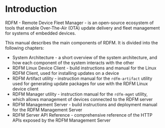 # Introduction

RDFM - Remote Device Fleet Manager - is an open-source ecosystem of tools that enable Over-The-Air (OTA) update delivery and fleet management for systems of embedded devices.

This manual describes the main components of RDFM. It is divided into the following chapters:

- System Architecture - a short overview of the system architecture, and how each component of the system interacts with the other
- RDFM Linux Device Client - build instructions and manual for the Linux RDFM Client, used for installing updates on a device
- RDFM Artifact utility - instruction manual for the `rdfm-artifact` utility used for generating update packages for use with the RDFM Linux device client
- RDFM Manager utility - instruction manual for the `rdfm-mgmt` utility, which allows management of devices connected to the RDFM server
- RDFM Management Server - build instructions and deployment manual for the RDFM Management Server
- RDFM Server API Reference - comprehensive reference of the HTTP APIs exposed by the RDFM Management Server